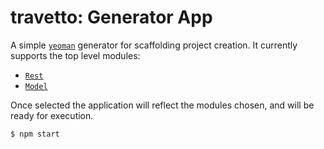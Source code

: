 travetto: Generator App
===
A simple [`yeoman`](http://yeoman.io) generator for scaffolding project creation.  It currently supports the top level modules:
- [`Rest`](https://github.com/travetto/travetto/tree/master/module/rest)
- [`Model`](https://github.com/travetto/travetto/tree/master/module/model)

Once selected the application will reflect the modules chosen, and will be ready for execution.

```bash
$ npm start
```